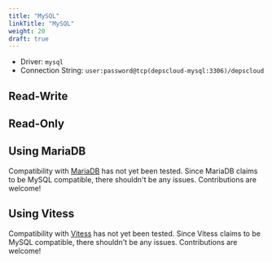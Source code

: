```yaml
---
title: "MySQL"
linkTitle: "MySQL"
weight: 20
draft: true
---
```


* Driver: `mysql`
* Connection String: `user:password@tcp(depscloud-mysql:3306)/depscloud`

## Read-Write

## Read-Only

## Using MariaDB

Compatibility with [MariaDB] has not yet been tested.
Since MariaDB claims to be MySQL compatible, there shouldn't be any issues.
Contributions are welcome!

## Using Vitess

Compatibility with [Vitess] has not yet been tested.
Since Vitess claims to be MySQL compatible, there shouldn't be any issues.
Contributions are welcome!

[MySQL]: https://www.mysql.com/
[MariaDB]: https://mariadb.org/
[Vitess]: https://vitess.io/
